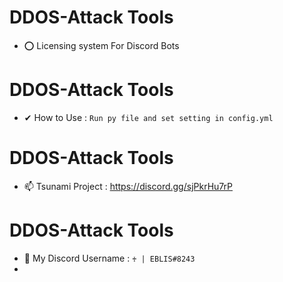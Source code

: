 # DDOS-Attack Tools
* ⭕ Licensing system For Discord Bots

# DDOS-Attack Tools
* ✔ How to Use : ```Run py file and set setting in config.yml```

# DDOS-Attack Tools
* 📫 Tsunami Project : https://discord.gg/sjPkrHu7rP

# DDOS-Attack Tools
* 💫 My Discord Username : ```♰ | 𝙴𝙱𝙻𝙸𝚂#8243```
* 
